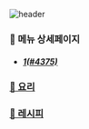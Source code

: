 ![header](https://capsule-render.vercel.app/api?type=waving&color=timeAuto&height=300&section=header&text=🥗오늘의%20메뉴🥘&fontSize=70&animation=fadeIn&fontAlignY=38&desc=1&descAlignY=58&descAlign=50&descSize=30)

### 📑 메뉴 상세페이지

- ##### [1(#4375)](https://www.acmicpc.net/problem/4375)

### [🍱 요리](./dish)

### [📖 레시피](./recipe)
